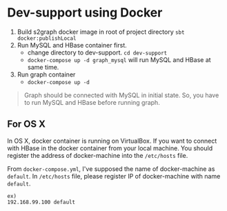 # Dev-support using Docker

1. Build s2graph docker image in root of project directory
`sbt docker:publishLocal`
2. Run MySQL and HBase container first.
	- change directory to dev-support. `cd dev-support`
	- `docker-compose up -d graph_mysql` will run MySQL and HBase at same time.
3. Run graph container
	- `docker-compose up -d`

> Graph should be connected with MySQL in initial state. So, you have to run MySQL and HBase before running graph.

## For OS X

In OS X, docker container is running on VirtualBox. If you want to connect with HBase in the docker container from your local machine. You should register the address of docker-machine into the `/etc/hosts` file.

From `docker-compose.yml`, I've supposed the name of docker-machine as `default`. In `/etc/hosts` file, please register IP of docker-machine with name `default`.

```
ex)
192.168.99.100 default
```
